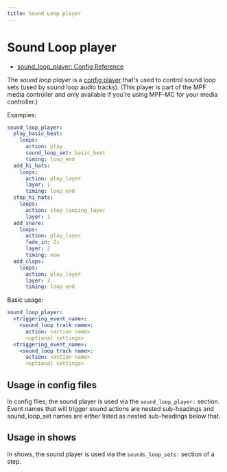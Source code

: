 ```yaml
---
title: Sound Loop player
---
```


# Sound Loop player

* [sound_loop_player: Config Reference](../config/sound_loop_player.md)

The *sound loop player* is a [config player](index.md)
that's used to control sound loop sets (used by sound loop audio
tracks). (This player is part of the MPF media controller and only
available if you're using MPF-MC for your media controller.)

Examples:

``` yaml
sound_loop_player:
  play_basic_beat:
    loops:
      action: play
      sound_loop_set: basic_beat
      timing: loop_end
  add_hi_hats:
    loops:
      action: play_layer
      layer: 1
      timing: loop_end
  stop_hi_hats:
    loops:
      action: stop_looping_layer
      layer: 1
  add_snare:
    loops:
      action: play_layer
      fade_in: 2s
      layer: 2
      timing: now
  add_claps:
    loops:
      action: play_layer
      layer: 3
      timing: loop_end
```

Basic usage:

``` yaml
sound_loop_player:
  <triggering_event_name>:
    <sound_loop track name>:
      action: <action name>
      <optional settings>
  <triggering_event_name>:
    <sound_loop track name>:
      action: <action name>
      <optional settings>
```

## Usage in config files

In config files, the sound player is used via the `sound_loop_player:`
section. Event names that will trigger sound actions are nested
sub-headings and sound_loop_set names are either listed as nested
sub-headings below that.

## Usage in shows

In shows, the sound player is used via the `sounds_loop_sets:` section
of a step.

